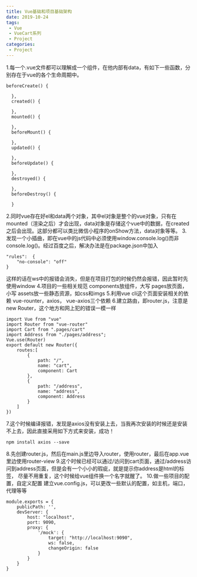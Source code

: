 ```yaml
---
title: Vue基础和项目基础架构
date: 2019-10-24
tags:
 - Vue
 - VueCart系列
 - Project
categories:
 - Project
---
```


1.每一个.vue文件都可以理解成一个组件，在他内部有data，有如下一些函数，分别存在于vue的各个生命周期中。
```
beforeCreate() {

  },
  created() {

  },
  mounted() {

  },
  beforeMount() {

  },
  updated() {

  },
  beforeUpdate() {

  },
  destroyed() {

  },
  beforeDestroy() {

  }
```
2.同时vue存在好el和data两个对象，其中el对象是整个的vue对象，只有在mounted（渲染之后）才会出现，data对象是存储这个vue中的数据，在created之后会出现。这部分都可以类比微信小程序的onShow方法，data对象等等。
3.发现一个小插曲，即在vue中的js代码中必须使用window.console.log()而非console.log()。经过百度之后，解决办法是在package.json中加入
```
"rules":  {
	"no-console": "off"
}
```
这样的话在ws中的报错会消失，但是在项目打包的时候仍然会报错，因此暂时先使用window
4.项目的一些相关规范
components放组件，大写
pages放页面，小写
assets放一些静态资源，如css和imgs
5.利用vue cli这个页面安装相关的依赖
vue-rounter，axios， vue-axios三个依赖
6.建立路由，即router.js，注意是new Router，这个地方和网上犯的错误一模一样
```
import Vue from "vue"
import Router from "vue-router"
import Cart from ".pages/cart"
import Address from "./pages/address";
Vue.use(Router)
export default new Router({
    routes:[
        {
            path: "/",
            name: "cart",
            component: Cart
        },
        {
            path: "/address",
            name: "address",
            component: Address
        }
    ]
})
```
7.这个时候编译报错，发现是axios没有安装上去，当我再次安装的时候还是安装不上去，因此直接采用如下方式来安装，成功！
```
npm install axios --save
```
8.先创建router.js，然后在main.js里边导入router，使用router，最后在app.vue里边使用router-view
9.这个时候已经可以通过/访问到cart页面，通过/address访问到address页面，但是会有一个小小的瑕疵，就是提示你address是html的标签， 尽量不用重复，这个时候给vue组件换一个名字就醒了。
10.做一些项目的配置，自定义配置
建立vue.config.js，可以更改一些默认的配置，如主机，端口，代理等等
```
module.exports = {
    publicPath: '',
    devServer: {
        host: "localhost",
        port: 9090,
        proxy: {
            '/mock': {
                target: "http://localhost:9090",
                ws: false,
                changeOrigin: false
            }
        }
    }
}
```
